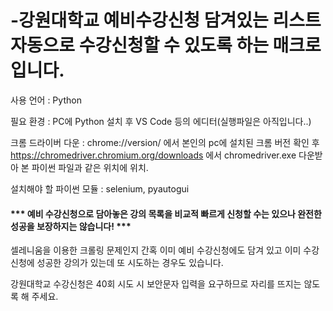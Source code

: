 # -강원대학교 예비수강신청 담겨있는 리스트 자동으로 수강신청할 수 있도록 하는 매크로입니다.

사용 언어 : Python

필요 환경 : PC에 Python 설치 후 VS Code 등의 에디터(실행파일은 아직입니다..)

크롬 드라이버 다운 : chrome://version/ 에서 본인의 pc에 설치된 크롬 버전 확인 후 https://chromedriver.chromium.org/downloads 에서 chromedriver.exe 다운받아 본 파이썬 파일과 같은 위치에 위치.

설치해야 할 파이썬 모듈 : selenium, pyautogui

#### *** 예비 수강신청으로 담아놓은 강의 목록을 비교적 빠르게 신청할 수는 있으나 완전한 성공을 보장하지는 않습니다! ***

셀레니움을 이용한 크롤링 문제인지 간혹 이미 예비 수강신청에도 담겨 있고 이미 수강신청에 성공한 강의가 있는데 또 시도하는 경우도 있습니다. 

강원대학교 수강신청은 40회 시도 시 보안문자 입력을 요구하므로 자리를 뜨지는 않도록 해 주세요.

